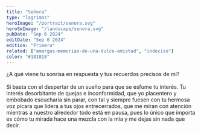 ```yaml
---
title: "Señora"
type: "lagrimas"
heroImage: "/portrait/senora.svg"
heroSmImage: "/landscape/senora.svg"
pubDate: "Sep 6 2024"
editDate: "Sep 6 2024"
edition: "Primera"
related: ["amargas-memorias-de-una-dulce-amistad", "indeciso"]
color: "#181818"
---
```


¿A qué viene tu sonrisa en respuesta y tus recuerdos precisos de mí?
<br><br>
Si basta con el despertar de un sueño para que se esfume tu interés. Tu interés desorbitante de quejas e inconformidad, que yo placentero y embobado escucharía sin parar, con tal y siempre fuesen con tu hermosa voz pícara que lidera a tus ojos entrecerrados, que me miran con atención mientras a nuestro alrededor todo está en pausa, pues lo único que importa es cómo tu mirada hace una mezcla con la mía y me dejas sin nada que decir.

